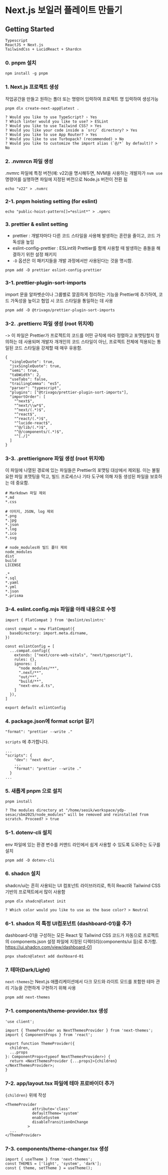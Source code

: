 
# Next.js 보일러 플레이트 만들기
## Getting Started
```
Typescript
ReactJS + Next.js
TailwindCss + LucidReact + Shardcn
```
### 0. pnpm 설치 
```
npm install -g pnpm
```
### 1. Next.js 프로젝트 생성
작업공간을 만들고 원하는 폴더 또는 명령어 입력하여 프로젝트 명 입력하여 생성가능

```
pnpm dlx create-next-app@latest .
```
```
? Would you like to use TypeScript? › Yes
? Which linter would you like to use? > ESLint
? Would you like to use Tailwind CSS? > Yes
? Would you like your code inside a `src/` directory? > Yes
? Would you like to use App Router? > Yes
? Would you like to use Turbopack? (recommended) > No
? Would you like to customize the import alias (`@/*` by default)? > No
```

### 2. .nvmrcn 파일 생성
.nvmrc 파일에 특정 버전(예: v22)을 명시해두면, NVM을 사용하는 개발자가 <code>nvm use</code> 명령어를 실행하면 파일에 지정된 버전으로 Node.js 버전이 전환 됨
```
echo "v22" > .nvmrc
```

### 2-1. pnpm hoisting setting (for eslint)
```
echo "public-hoist-pattern[]=*eslint*" > .npmrc
```

### 3. prettier & eslint setting
- prettier : 개발자마다 다른 코드 스타일을 사용해 발생하는 혼란을 줄이고, 코드 가독성을 높임
- eslint-config-prettier : ESLint와 Prettier를 함께 사용할 때 발생하는 충돌을 해결하기 위한 설정 패키지
- <code>-D</code> 옵션은 이 패키지들을 개발 과정에서만 사용된다는 것을 명시함.
```
pnpm add -D prettier eslint-config-prettier 
```

### 3-1. prettier-plugin-sort-imports
import 문을 알파벳순이나 그룹별로 깔끔하게 정리하는 기능을 Prettier에 추가하여, 코드 가독성을 높이고 협업 시 코드 스타일을 통일하는 데 사용
```
pnpm add -D @trivago/prettier-plugin-sort-imports
```

### 3-2. .prettierrc 파일 생성 (root 위치에)
-> 이 파일은 Prettier가 프로젝트의 코드를 어떤 규칙에 따라 정렬하고 포맷팅할지 정의하는 데 사용되며 개발자 개개인의 코드 스타일이 아닌, 프로젝트 전체에 적용되는 통일된 코드 스타일을 강제할 때 매우 유용함.
```
{
  "singleQuote": true,
  "jsxSingleQuote": true,
  "semi": true,
  "tabWidth": 2,
  "useTabs": false,
  "trailingComma": "es5",
  "parser": "typescript",
  "plugins": ["@trivago/prettier-plugin-sort-imports"],
  "importOrder": [
    "^next$",
    "^next/\\w*$",
    "^next/(.*)$",	
    "^react$",
    "^react/(.*)$",
    "^lucide-react$",
    "^@/lib/(.*)$",
	"^@/components/(.*)$",
    "^[./]"
  ]
}
```

### 3-3. .prettierignore 파일 생성 (root 위치에)
이 파일에 나열된 경로에 있는 파일들은 Prettier의 포맷팅 대상에서 제외됨. 이는 불필요한 파일 포맷팅을 막고, 빌드 프로세스나 기타 도구에 의해 자동 생성된 파일을 보호하는 데 중요함.
```
# Markdown 파일 제외
*.md
*.css

# 이미지, JSON, log 제외
*.png
*.jpg
*.json
*.log
*.ico
*.svg

# node_modules와 빌드 폴더 제외
node_modules
dist
build
LICENSE

.*
*.sql
*.yaml
*.yml
*.json
*.prisma
```

### 3-4. eslint.config.mjs 파일을 아래 내용으로 수정
```
import { FlatCompat } from '@eslint/eslintrc'

const compat = new FlatCompat({
  baseDirectory: import.meta.dirname,
})

const eslintConfig = [
  ...compat.config({
    extends: ["next/core-web-vitals", "next/typescript"],
    rules: {},
    ignores: [
      "node_modules/**",
      ".next/**",
      "out/**",
      "build/**",
      "next-env.d.ts",
    ]
  }),
]

export default eslintConfig

```


### 4. package.json에 format script 걸기 
```
"format": "prettier --write ."
```
<code>scripts</code> 에 추가합니다.
```
...
"scripts": {
    "dev": "next dev",
    ...
    "format": "prettier --write ."
  }
...
```


### 5. 새롭게 pnpm 으로 설치
```
pnpm install
```
```
? The modules directory at "/home/seoik/workspace/ydp-sesac/sbm2025/node_modules" will be removed and reinstalled from scratch. Proceed? > true
```

### 5-1. dotenv-cli 설치
env 파일에 있는 환경 변수를 커맨드 라인에서 쉽게 사용할 수 있도록 도와주는 도구를 설치
```
pnpm add -D dotenv-cli
```

### 6. shadcn 설치
shadcn/ui는 흔히 사용되는 UI 컴포넌트 라이브러리로, 특히 React와 Tailwind CSS 기반의 프로젝트에서 많이 사용함
```
pnpm dlx shadcn@latest init
```
```
? Which color would you like to use as the base color? > Neutral
```

### 6-1. shadcn 의 특정 UI컴포넌트 (dashboard-01)을 추가
dashboard-01을 구성하는 모든 React 및 Tailwind CSS 코드가 자동으로 프로젝트의 components.json 설정 파일에 지정된 디렉터리(components/ui 등)로 추가함.
https://ui.shadcn.com/view/dashboard-01
```
pnpx shadcn@latest add dashboard-01
```

### 7. 테마(Dark/Light)
<code>next-themes</code>는 Next.js 애플리케이션에서 다크 모드와 라이트 모드를 포함한 테마 관리 기능을 간편하게 구현하기 위해 사용
```
pnpm add next-themes
```

### 7-1. components/theme-provider.tsx 생성
```
'use client';

import { ThemeProvider as NextThemesProvider } from 'next-themes';
import { ComponentProps } from 'react';

export function ThemeProvider({
  children,
  ...props
}: ComponentProps<typeof NextThemesProvider>) {
  return <NextThemesProvider {...props}>{children}</NextThemesProvider>;
}
```

### 7-2. app/layout.tsx 파일에 테마 프로바이더 추가
<code>{children}</code> 위에 작성
```
<ThemeProvider
            attribute='class'
            defaultTheme='system'
            enableSystem
            disableTransitionOnChange
          >
  ...
</ThemeProvider>
```

### 7-3. components/theme-changer.tsx 생성
```
import { useTheme } from 'next-themes';
const THEMES = ['light', 'system', 'dark'];
const { theme, setTheme } = useTheme();
```